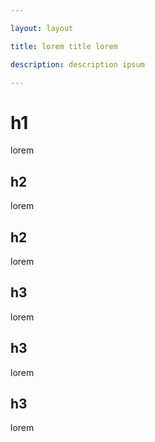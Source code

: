 ```yaml
---

layout: layout

title: lorem title lorem

description: description ipsum

---
```


# h1

lorem

## h2

lorem

## h2

lorem

## h3

lorem

## h3

lorem

## h3

lorem